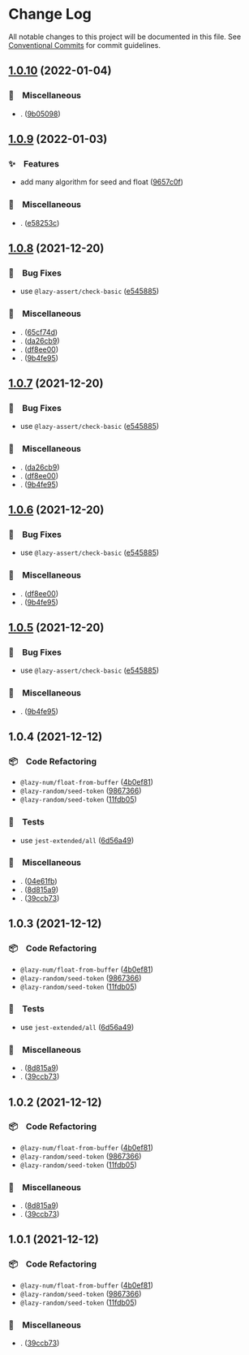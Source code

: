 # Change Log

All notable changes to this project will be documented in this file.
See [Conventional Commits](https://conventionalcommits.org) for commit guidelines.

## [1.0.10](https://github.com/bluelovers/ws-random/compare/@lazy-random/seed-token@1.0.9...@lazy-random/seed-token@1.0.10) (2022-01-04)


### 🔖　Miscellaneous

* . ([9b05098](https://github.com/bluelovers/ws-random/commit/9b050981c3c0fe7f8fef37483e47ce33b283a40c))





## [1.0.9](https://github.com/bluelovers/ws-random/compare/@lazy-random/seed-token@1.0.8...@lazy-random/seed-token@1.0.9) (2022-01-03)


### ✨　Features

* add many algorithm for seed and float ([9657c0f](https://github.com/bluelovers/ws-random/commit/9657c0f307e41178ac2402c9bf088761c3ca7ed8))


### 🔖　Miscellaneous

* . ([e58253c](https://github.com/bluelovers/ws-random/commit/e58253c60984cc3947069ea4ae2eb1924cd2940e))





## [1.0.8](https://github.com/bluelovers/ws-random/compare/@lazy-random/seed-token@1.0.4...@lazy-random/seed-token@1.0.8) (2021-12-20)


### 🐛　Bug Fixes

* use `@lazy-assert/check-basic` ([e545885](https://github.com/bluelovers/ws-random/commit/e545885064f56f7b9d0ad0345e164fcfce007473))


### 🔖　Miscellaneous

* . ([65cf74d](https://github.com/bluelovers/ws-random/commit/65cf74d7a39b1399cff63dd748ea79d8c0fb9a85))
* . ([da26cb9](https://github.com/bluelovers/ws-random/commit/da26cb9a5e422be346b27b7ff834d2a1a3bbe434))
* . ([df8ee00](https://github.com/bluelovers/ws-random/commit/df8ee0035628a6e2ca218f15429ab85880721f73))
* . ([9b4fe95](https://github.com/bluelovers/ws-random/commit/9b4fe95e0adbf7e8925b09457f1df79da4fc6a07))





## [1.0.7](https://github.com/bluelovers/ws-random/compare/@lazy-random/seed-token@1.0.4...@lazy-random/seed-token@1.0.7) (2021-12-20)


### 🐛　Bug Fixes

* use `@lazy-assert/check-basic` ([e545885](https://github.com/bluelovers/ws-random/commit/e545885064f56f7b9d0ad0345e164fcfce007473))


### 🔖　Miscellaneous

* . ([da26cb9](https://github.com/bluelovers/ws-random/commit/da26cb9a5e422be346b27b7ff834d2a1a3bbe434))
* . ([df8ee00](https://github.com/bluelovers/ws-random/commit/df8ee0035628a6e2ca218f15429ab85880721f73))
* . ([9b4fe95](https://github.com/bluelovers/ws-random/commit/9b4fe95e0adbf7e8925b09457f1df79da4fc6a07))





## [1.0.6](https://github.com/bluelovers/ws-random/compare/@lazy-random/seed-token@1.0.4...@lazy-random/seed-token@1.0.6) (2021-12-20)


### 🐛　Bug Fixes

* use `@lazy-assert/check-basic` ([e545885](https://github.com/bluelovers/ws-random/commit/e545885064f56f7b9d0ad0345e164fcfce007473))


### 🔖　Miscellaneous

* . ([df8ee00](https://github.com/bluelovers/ws-random/commit/df8ee0035628a6e2ca218f15429ab85880721f73))
* . ([9b4fe95](https://github.com/bluelovers/ws-random/commit/9b4fe95e0adbf7e8925b09457f1df79da4fc6a07))





## [1.0.5](https://github.com/bluelovers/ws-random/compare/@lazy-random/seed-token@1.0.4...@lazy-random/seed-token@1.0.5) (2021-12-20)


### 🐛　Bug Fixes

* use `@lazy-assert/check-basic` ([e545885](https://github.com/bluelovers/ws-random/commit/e545885064f56f7b9d0ad0345e164fcfce007473))


### 🔖　Miscellaneous

* . ([9b4fe95](https://github.com/bluelovers/ws-random/commit/9b4fe95e0adbf7e8925b09457f1df79da4fc6a07))





## 1.0.4 (2021-12-12)


### 📦　Code Refactoring

* `@lazy-num/float-from-buffer` ([4b0ef81](https://github.com/bluelovers/ws-random/commit/4b0ef811905c5153446c766c1c33d410594d3baf))
* `@lazy-random/seed-token` ([9867366](https://github.com/bluelovers/ws-random/commit/986736639c0dd9860d4d66535703f3bd5042cdb7))
* `@lazy-random/seed-token` ([11fdb05](https://github.com/bluelovers/ws-random/commit/11fdb0507f466204f7c2fe2135febfff77000a96))


### 🚨　Tests

* use `jest-extended/all` ([6d56a49](https://github.com/bluelovers/ws-random/commit/6d56a49e94ec701cd8744632a04871cba4e59ea8))


### 🔖　Miscellaneous

* . ([04e61fb](https://github.com/bluelovers/ws-random/commit/04e61fb160f654f1f2f6efe95f63d900ed2449e3))
* . ([8d815a9](https://github.com/bluelovers/ws-random/commit/8d815a9451f12cabc9b81680e463d429c45f2506))
* . ([39ccb73](https://github.com/bluelovers/ws-random/commit/39ccb73aa868cbcae72f35297cc52e41c2ff9d34))





## 1.0.3 (2021-12-12)


### 📦　Code Refactoring

* `@lazy-num/float-from-buffer` ([4b0ef81](https://github.com/bluelovers/ws-random/commit/4b0ef811905c5153446c766c1c33d410594d3baf))
* `@lazy-random/seed-token` ([9867366](https://github.com/bluelovers/ws-random/commit/986736639c0dd9860d4d66535703f3bd5042cdb7))
* `@lazy-random/seed-token` ([11fdb05](https://github.com/bluelovers/ws-random/commit/11fdb0507f466204f7c2fe2135febfff77000a96))


### 🚨　Tests

* use `jest-extended/all` ([6d56a49](https://github.com/bluelovers/ws-random/commit/6d56a49e94ec701cd8744632a04871cba4e59ea8))


### 🔖　Miscellaneous

* . ([8d815a9](https://github.com/bluelovers/ws-random/commit/8d815a9451f12cabc9b81680e463d429c45f2506))
* . ([39ccb73](https://github.com/bluelovers/ws-random/commit/39ccb73aa868cbcae72f35297cc52e41c2ff9d34))





## 1.0.2 (2021-12-12)


### 📦　Code Refactoring

* `@lazy-num/float-from-buffer` ([4b0ef81](https://github.com/bluelovers/ws-random/commit/4b0ef811905c5153446c766c1c33d410594d3baf))
* `@lazy-random/seed-token` ([9867366](https://github.com/bluelovers/ws-random/commit/986736639c0dd9860d4d66535703f3bd5042cdb7))
* `@lazy-random/seed-token` ([11fdb05](https://github.com/bluelovers/ws-random/commit/11fdb0507f466204f7c2fe2135febfff77000a96))


### 🔖　Miscellaneous

* . ([8d815a9](https://github.com/bluelovers/ws-random/commit/8d815a9451f12cabc9b81680e463d429c45f2506))
* . ([39ccb73](https://github.com/bluelovers/ws-random/commit/39ccb73aa868cbcae72f35297cc52e41c2ff9d34))





## 1.0.1 (2021-12-12)


### 📦　Code Refactoring

* `@lazy-num/float-from-buffer` ([4b0ef81](https://github.com/bluelovers/ws-random/commit/4b0ef811905c5153446c766c1c33d410594d3baf))
* `@lazy-random/seed-token` ([9867366](https://github.com/bluelovers/ws-random/commit/986736639c0dd9860d4d66535703f3bd5042cdb7))
* `@lazy-random/seed-token` ([11fdb05](https://github.com/bluelovers/ws-random/commit/11fdb0507f466204f7c2fe2135febfff77000a96))


### 🔖　Miscellaneous

* . ([39ccb73](https://github.com/bluelovers/ws-random/commit/39ccb73aa868cbcae72f35297cc52e41c2ff9d34))
